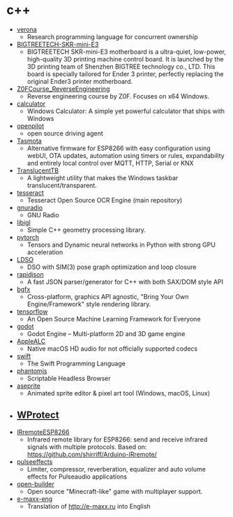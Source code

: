 # c++
- [verona](https://github.com/microsoft/verona)
  - Research programming language for concurrent ownership
- [BIGTREETECH-SKR-mini-E3](https://github.com/bigtreetech/BIGTREETECH-SKR-mini-E3)
  - BIGTREETECH SKR-mini-E3 motherboard is a ultra-quiet, low-power, high-quality 3D printing machine control board. It is launched by the 3D printing team of Shenzhen BIGTREE technology co., LTD. This board is specially tailored for Ender 3 printer, perfectly replacing the original Ender3 printer motherboard.
- [Z0FCourse_ReverseEngineering](https://github.com/0xZ0F/Z0FCourse_ReverseEngineering)
  - Reverse engineering course by Z0F. Focuses on x64 Windows.
- [calculator](https://github.com/microsoft/calculator)
  - Windows Calculator: A simple yet powerful calculator that ships with Windows
- [openpilot](https://github.com/commaai/openpilot)
  - open source driving agent
- [Tasmota](https://github.com/arendst/Tasmota)
  - Alternative firmware for ESP8266 with easy configuration using webUI, OTA updates, automation using timers or rules, expandability and entirely local control over MQTT, HTTP, Serial or KNX
- [TranslucentTB](https://github.com/TranslucentTB/TranslucentTB)
  - A lightweight utility that makes the Windows taskbar translucent/transparent.
- [tesseract](https://github.com/tesseract-ocr/tesseract)
  - Tesseract Open Source OCR Engine (main repository)
- [gnuradio](https://github.com/gnuradio/gnuradio)
  - GNU Radio
- [libigl](https://github.com/libigl/libigl)
  - Simple C++ geometry processing library.
- [pytorch](https://github.com/pytorch/pytorch)
  - Tensors and Dynamic neural networks in Python with strong GPU acceleration
- [LDSO](https://github.com/tum-vision/LDSO)
  - DSO with SIM(3) pose graph optimization and loop closure
- [rapidjson](https://github.com/Tencent/rapidjson)
  - A fast JSON parser/generator for C++ with both SAX/DOM style API
- [bgfx](https://github.com/bkaradzic/bgfx)
  - Cross-platform, graphics API agnostic, "Bring Your Own Engine/Framework" style rendering library.
- [tensorflow](https://github.com/tensorflow/tensorflow)
  - An Open Source Machine Learning Framework for Everyone
- [godot](https://github.com/godotengine/godot)
  - Godot Engine – Multi-platform 2D and 3D game engine
- [AppleALC](https://github.com/acidanthera/AppleALC)
  - Native macOS HD audio for not officially supported codecs
- [swift](https://github.com/apple/swift)
  - The Swift Programming Language
- [phantomjs](https://github.com/ariya/phantomjs)
  - Scriptable Headless Browser
- [aseprite](https://github.com/aseprite/aseprite)
  - Animated sprite editor & pixel art tool (Windows, macOS, Linux)
- [WProtect](https://github.com/DeDf/WProtect)
  - 
- [IRremoteESP8266](https://github.com/crankyoldgit/IRremoteESP8266)
  - Infrared remote library for ESP8266: send and receive infrared signals with multiple protocols. Based on: https://github.com/shirriff/Arduino-IRremote/
- [pulseeffects](https://github.com/wwmm/pulseeffects)
  - Limiter, compressor, reverberation, equalizer and auto volume effects for Pulseaudio applications
- [open-builder](https://github.com/Hopson97/open-builder)
  - Open source "Minecraft-like" game with multiplayer support.
- [e-maxx-eng](https://github.com/e-maxx-eng/e-maxx-eng)
  - Translation of http://e-maxx.ru into English
